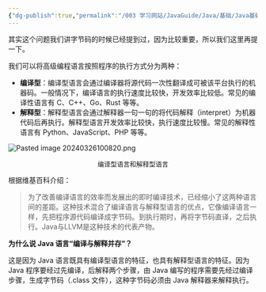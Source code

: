 ```yaml
---
{"dg-publish":true,"permalink":"/003 学习网站/JavaGuide/Java/基础/Java基础常见面试题总结（上）/基本概念与常识/5. 为什么说Java语言“编译与解释并存”？/","dgPassFrontmatter":true,"created":"2024-03-26T10:03:29.317+08:00","updated":"2024-06-01T10:46:12.255+08:00"}
---
```


其实这个问题我们讲字节码的时候已经提到过，因为比较重要，所以我们这里再提一下。

我们可以将高级编程语言按照程序的执行方式分为两种：

- **编译型**：编译型语言会通过编译器将源代码一次性翻译成可被该平台执行的机器码。一般情况下，编译语言的执行速度比较快，开发效率比较低。常见的编译性语言有 C、C++、Go、Rust 等等。
- **解释型**：解释型语言会通过解释器一句一句的将代码解释（interpret）为机器代码后再执行。解释型语言开发效率比较快，执行速度比较慢。常见的解释性语言有 Python、JavaScript、PHP 等等。

![Pasted image 20240326100820.png](/img/user/$/$Sys999%20Attachment/Pasted%20image%2020240326100820.png)
<p style="text-align:center; font-size:small;"> 编译型语言和解释型语言</p>
根据维基百科介绍：

>为了改善编译语言的效率而发展出的即时编译技术，已经缩小了这两种语言间的差距。这种技术混合了编译语言与解释型语言的优点，它像编译语言一样，先把程序源代码编译成字节码。到执行期时，再将字节码直译，之后执行。Java与LLVM是这种技术的代表产物。

**为什么说 Java 语言“编译与解释并存”？**

这是因为 Java 语言既具有编译型语言的特征，也具有解释型语言的特征。因为 Java 程序要经过先编译，后解释两个步骤，由 Java 编写的程序需要先经过编译步骤，生成字节码（.class 文件），这种字节码必须由 Java 解释器来解释执行。